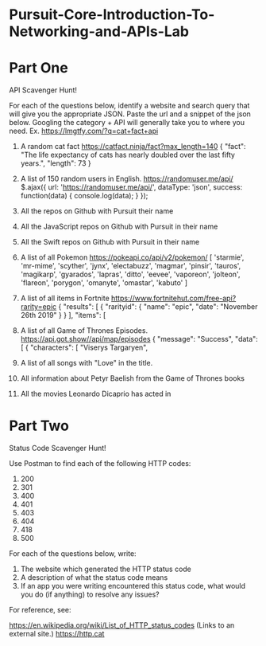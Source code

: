 # Pursuit-Core-Introduction-To-Networking-and-APIs-Lab

# Part One

API Scavenger Hunt!

For each of the questions below, identify a website and search query that will give you the appropriate JSON.  Paste the url and a snippet of the json below.  Googling the category + API will generally take you to where you need.  Ex. https://lmgtfy.com/?q=cat+fact+api

1. A random cat fact
https://catfact.ninja/fact?max_length=140
{
    "fact": "The life expectancy of cats has nearly doubled over the last fifty years.",
    "length": 73
}
1. A list of 150 random users in English.
https://randomuser.me/api/
$.ajax({
  url: 'https://randomuser.me/api/',
  dataType: 'json',
  success: function(data) {
    console.log(data);
  }
});
1. All the repos on Github with Pursuit their name

1. All the JavaScript repos on Github with Pursuit in their name
1. All the Swift repos on Github with Pursuit in their name
1. A list of all Pokemon
https://pokeapi.co/api/v2/pokemon/
[
  'starmie',    'mr-mime',
  'scyther',    'jynx',
  'electabuzz', 'magmar',
  'pinsir',     'tauros',
  'magikarp',   'gyarados',
  'lapras',     'ditto',
  'eevee',      'vaporeon',
  'jolteon',    'flareon',
  'porygon',    'omanyte',
  'omastar',    'kabuto'
]
1. A list of all items in Fortnite
https://www.fortnitehut.com/free-api?rarity=epic
{
  "results": [
    {
      "rarityid": {
        "name": "epic",
        "date": "November 26th 2019"
      }
    }
  ],
  "items": [
1. A list of all Game of Thrones Episodes.
https://api.got.show//api/map/episodes
{
    "message": "Success",
    "data": [
        {
            "characters": [
                "Viserys Targaryen",
1. A list of all songs with "Love" in the title.

1. All information about Petyr Baelish from the Game of Thrones books
1. All the movies Leonardo Dicaprio has acted in

# Part Two

Status Code Scavenger Hunt!

Use Postman to find each of the following HTTP codes:


1. 200
1. 301
1. 400
1. 401
1. 403
1. 404
1. 418
1. 500


For each of the questions below, write:

1. The website which generated the HTTP status code
2. A description of what the status code means
3. If an app you were writing encountered this status code, what would you do (if anything) to resolve any issues?


For reference, see:

https://en.wikipedia.org/wiki/List_of_HTTP_status_codes (Links to an external site.)
https://http.cat



